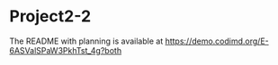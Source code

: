 # Project2-2

The README with planning is available at https://demo.codimd.org/E-6ASValSPaW3PkhTst_4g?both

